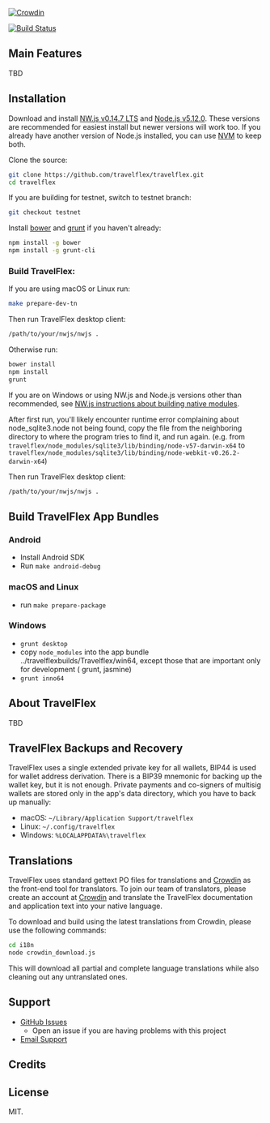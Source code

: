 [![Crowdin](https://d322cqt584bo4o.cloudfront.net/travelflex/localized.svg)](https://crowdin.com/project/travelflex)

[![Build Status](https://travis-ci.org/travelflex/travelflex.svg?branch=master)](https://travis-ci.org/travelflex/travelflex)


## Main Features

TBD

## Installation

Download and install [NW.js v0.14.7 LTS](https://dl.nwjs.io/v0.14.7) and [Node.js v5.12.0](https://nodejs.org/download/release/v5.12.0/).  These versions are recommended for easiest install but newer versions will work too.  If you already have another version of Node.js installed, you can use [NVM](https://github.com/creationix/nvm) to keep both.

Clone the source:

```sh
git clone https://github.com/travelflex/travelflex.git
cd travelflex
```

If you are building for testnet, switch to testnet branch:
```sh
git checkout testnet
```

Install [bower](http://bower.io/) and [grunt](http://gruntjs.com/getting-started)  if you haven't already:

```sh
npm install -g bower
npm install -g grunt-cli
```

### Build TravelFlex:

If you are using macOS or Linux run:
```sh
make prepare-dev-tn
```
Then run TravelFlex desktop client:
```sh
/path/to/your/nwjs/nwjs .
```
Otherwise run:
```sh
bower install
npm install
grunt
```
If you are on Windows or using NW.js and Node.js versions other than recommended, see [NW.js instructions about building native modules](http://docs.nwjs.io/en/latest/For%20Users/Advanced/Use%20Native%20Node%20Modules/).

After first run, you'll likely encounter runtime error complaining about node_sqlite3.node not being found, copy the file from the neighboring directory to where the program tries to find it, and run again. (e.g. from `travelflex/node_modules/sqlite3/lib/binding/node-v57-darwin-x64` to `travelflex/node_modules/sqlite3/lib/binding/node-webkit-v0.26.2-darwin-x64`)

Then run TravelFlex desktop client:

```sh
/path/to/your/nwjs/nwjs .
```

## Build TravelFlex App Bundles

### Android

- Install Android SDK
- Run `make android-debug`

### macOS and Linux

- run `make prepare-package`

### Windows

- `grunt desktop`
- copy `node_modules` into the app bundle ../travelflexbuilds/Travelflex/win64, except those that are important only for development ( grunt, jasmine)
- `grunt inno64`

## About TravelFlex

TBD

## TravelFlex Backups and Recovery

TravelFlex uses a single extended private key for all wallets, BIP44 is used for wallet address derivation.  There is a BIP39 mnemonic for backing up the wallet key, but it is not enough.  Private payments and co-signers of multisig wallets are stored only in the app's data directory, which you have to back up manually:

* macOS: `~/Library/Application Support/travelflex`
* Linux: `~/.config/travelflex`
* Windows: `%LOCALAPPDATA%\travelflex`


## Translations

TravelFlex uses standard gettext PO files for translations and [Crowdin](https://crowdin.com/project/travelflex) as the front-end tool for translators. To join our team of translators, please create an account at [Crowdin](https://crowdin.com) and translate the TravelFlex documentation and application text into your native language.

To download and build using the latest translations from Crowdin, please use the following commands:

```sh
cd i18n
node crowdin_download.js
```

This will download all partial and complete language translations while also cleaning out any untranslated ones.


## Support

* [GitHub Issues](https://github.com/travelflex/travelflex/issues)
  * Open an issue if you are having problems with this project
* [Email Support](mailto:support@travelflex.org)

## Credits


## License

MIT.
